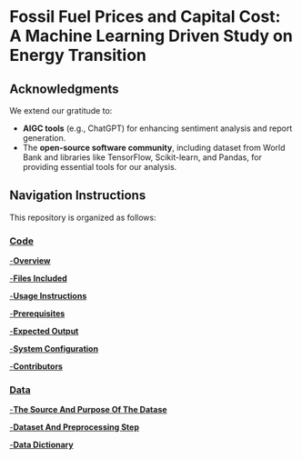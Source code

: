 # Fossil Fuel Prices and Capital Cost: A Machine Learning Driven Study on Energy Transition



## Acknowledgments
We extend our gratitude to:

- **AIGC tools** (e.g., ChatGPT) for enhancing sentiment analysis and report generation.
- The **open-source software community**, including dataset from World Bank and libraries like TensorFlow, Scikit-learn, and Pandas, for providing essential tools for our analysis.

  

## Navigation Instructions

This repository is organized as follows:

### [Code](https://github.com/GreenComp-ERC/Shilin_ImpactOfFossilFeulPrice/tree/main/code)

[-**Overview**](https://github.com/GreenComp-ERC/Shilin_ImpactOfFossilFeulPrice/tree/main/code#overview)

[-**Files Included**](https://github.com/GreenComp-ERC/Shilin_ImpactOfFossilFeulPrice/tree/main/code#files-included)

[-**Usage Instructions**](https://github.com/GreenComp-ERC/Shilin_ImpactOfFossilFeulPrice/tree/main/code#usage-instructions)

[-**Prerequisites**](https://github.com/GreenComp-ERC/Shilin_ImpactOfFossilFeulPrice/tree/main/code#prerequisites)

[-**Expected Output**](https://github.com/GreenComp-ERC/Shilin_ImpactOfFossilFeulPrice/tree/main/code#expected-output)

[-**System Configuration**](https://github.com/GreenComp-ERC/Shilin_ImpactOfFossilFeulPrice/blob/main/code/System%20Configuration%20Report.ipynb)

[-**Contributors**](https://github.com/GreenComp-ERC/Shilin_ImpactOfFossilFeulPrice/tree/main/code#contributors)

### [Data](https://github.com/GreenComp-ERC/Shilin_ImpactOfFossilFeulPrice/tree/main/data)

[-**The Source And Purpose Of The Datase**](https://github.com/GreenComp-ERC/Shilin_ImpactOfFossilFeulPrice/tree/main/data#the-source-and-purpose-of-the-datase)

[-**Dataset And Preprocessing Step**](https://github.com/GreenComp-ERC/Shilin_ImpactOfFossilFeulPrice/tree/main/data#dataset-and-preprocessing-step)

[-**Data Dictionary**](https://github.com/GreenComp-ERC/Shilin_ImpactOfFossilFeulPrice/tree/main/data#data-dictionary)

